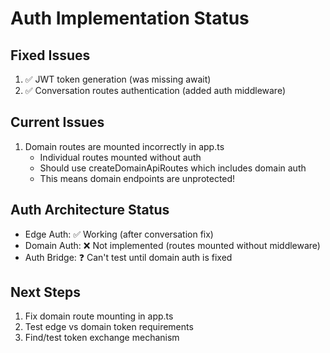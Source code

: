 # Auth Implementation Status

## Fixed Issues
1. ✅ JWT token generation (was missing await)
2. ✅ Conversation routes authentication (added auth middleware)

## Current Issues
1. Domain routes are mounted incorrectly in app.ts
   - Individual routes mounted without auth
   - Should use createDomainApiRoutes which includes domain auth
   - This means domain endpoints are unprotected!

## Auth Architecture Status
- Edge Auth: ✅ Working (after conversation fix)
- Domain Auth: ❌ Not implemented (routes mounted without middleware)
- Auth Bridge: ❓ Can't test until domain auth is fixed

## Next Steps
1. Fix domain route mounting in app.ts
2. Test edge vs domain token requirements
3. Find/test token exchange mechanism